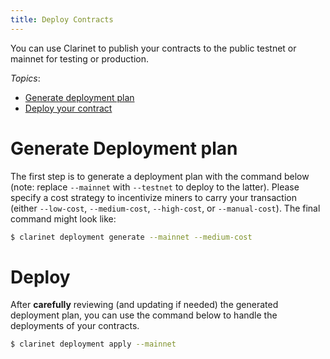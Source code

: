 ```yaml
---
title: Deploy Contracts
---
```


You can use Clarinet to publish your contracts to the public testnet or mainnet for testing or production.

*Topics*:

* [Generate deployment plan](#generate-deployment-plan)
* [Deploy your contract](#deploy)

# Generate Deployment plan

The first step is to generate a deployment plan with the command below (note: replace `--mainnet` with `--testnet` to deploy to the latter). Please specify a cost strategy to incentivize miners to carry your transaction (either `--low-cost`, `--medium-cost`, `--high-cost`, or `--manual-cost`). The final command might look like:

```bash
$ clarinet deployment generate --mainnet --medium-cost
```

# Deploy

After **carefully** reviewing (and updating if needed) the generated deployment plan, you can use the command below to handle the deployments of your contracts.

```bash
$ clarinet deployment apply --mainnet
```
